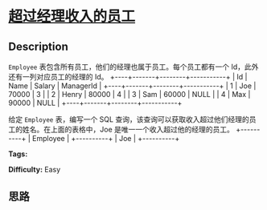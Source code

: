 # [超过经理收入的员工][title]

## Description

`Employee` 表包含所有员工，他们的经理也属于员工。每个员工都有一个 Id，此外还有一列对应员工的经理的 Id。
            +----+-------+--------+-----------+    | Id | Name  | Salary | ManagerId |    +----+-------+--------+-----------+    | 1  | Joe   | 70000  | 3         |    | 2  | Henry | 80000  | 4         |    | 3  | Sam   | 60000  | NULL      |    | 4  | Max   | 90000  | NULL      |    +----+-------+--------+-----------+    

给定 `Employee` 表，编写一个 SQL 查询，该查询可以获取收入超过他们经理的员工的姓名。在上面的表格中，Joe
是唯一一个收入超过他的经理的员工。
            +----------+    | Employee |    +----------+    | Joe      |    +----------+    


**Tags:** 

**Difficulty:** Easy

## 思路

[title]: https://leetcode-cn.com/problems/employees-earning-more-than-their-managers
